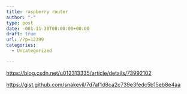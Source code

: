```yaml
---
title: raspberry router
author: "-"
type: post
date: -001-11-30T00:00:00+00:00
draft: true
url: /?p=12399
categories:
  - Uncategorized

---
```

https://blog.csdn.net/u012313335/article/details/73992102
  
https://gist.github.com/snakevil/7d7af1d8ca2c739e3fedc5b15eb8e4aa